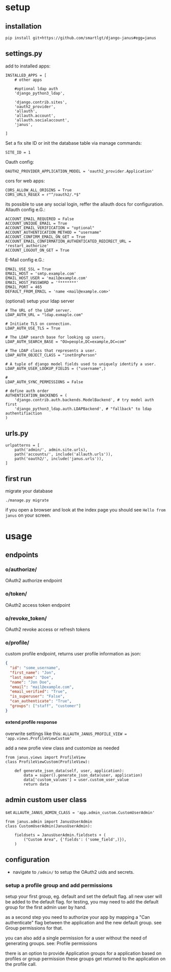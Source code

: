 # setup

## installation

`pip install git+https://github.com/smartlgt/django-janus#egg=janus`

## settings.py

add to installed apps:

```
INSTALLED_APPS = [
    # other apps
    
    #optional ldap auth
    'django_python3_ldap',
    
    'django.contrib.sites',
    'oauth2_provider',
    'allauth',
    'allauth.account',
    'allauth.socialaccount',
    'janus',
    
]
```

Set a fix site ID or init the database table via manage commands:
```
SITE_ID = 1
```

Oauth config:
```
OAUTH2_PROVIDER_APPLICATION_MODEL = 'oauth2_provider.Application'
```

cors for web apps:
```
CORS_ALLOW_ALL_ORIGINS = True
CORS_URLS_REGEX = r"^/oauth2/.*$"

```


its possible to use any social login, reffer the allauth docs for configuration.
Allauth config e.G.:
```
ACCOUNT_EMAIL_REQUIRED = False
ACCOUNT_UNIQUE_EMAIL = True
ACCOUNT_EMAIL_VERIFICATION = "optional"
ACCOUNT_AUTHENTICATION_METHOD = "username"
ACCOUNT_CONFIRM_EMAIL_ON_GET = True
ACCOUNT_EMAIL_CONFIRMATION_AUTHENTICATED_REDIRECT_URL = 'restart_authorize'
ACCOUNT_LOGOUT_ON_GET = True
```

E-Mail config e.G.:
```
EMAIL_USE_SSL = True
EMAIL_HOST = 'smtp.example.com'
EMAIL_HOST_USER = 'mail@example.com'
EMAIL_HOST_PASSWORD = '********'
EMAIL_PORT = 465
DEFAULT_FROM_EMAIL = 'name <mail@example.com>'

```

(optional) setup your ldap server
```
# The URL of the LDAP server.
LDAP_AUTH_URL = "ldap.exmaple.com"

# Initiate TLS on connection.
LDAP_AUTH_USE_TLS = True

# The LDAP search base for looking up users.
LDAP_AUTH_SEARCH_BASE = "OU=people,DC=example,DC=com"

# The LDAP class that represents a user.
LDAP_AUTH_OBJECT_CLASS = "inetOrgPerson"

# A tuple of django model fields used to uniquely identify a user.
LDAP_AUTH_USER_LOOKUP_FIELDS = ("username",)

# 
LDAP_AUTH_SYNC_PERMISSIONS = False

# define auth order
AUTHENTICATION_BACKENDS = (
    'django.contrib.auth.backends.ModelBackend', # try model auth first
    'django_python3_ldap.auth.LDAPBackend', # "fallback" to ldap authentifiaction
)
```

## urls.py

```
urlpatterns = [
    path('admin/', admin.site.urls),
    path('accounts/', include('allauth.urls')),
    path('oauth2/', include('janus.urls')),
]
```


## first run
migrate your database
```
./manage.py migrate
```

if you open a browser and look at the index page you should see `Hello from janus` on your screen.


# usage

## endpoints
### o/authorize/
OAuth2 authorize endpoint

### o/token/
OAuth2 access token endpoint

### o/revoke_token/
OAuth2 revoke access or refresh tokens

### o/profile/
custom profile endpoint, returns user profile information as json:
````json
{
  "id": "some_username",
  "first_name": "Jon",
  "last_name": "Doe",
  "name": "Jon Doe",
  "email": "mail@example.com",
  "email_verified": "True",
  "is_superuser": "False",
  "can_authenticate": "True",
  "groups": ["staff", "customer"]
}
````

#### extend profile response
overwrite settings like this:
`ALLAUTH_JANUS_PROFILE_VIEW = 'app.views.ProfileViewCustom'`

add a new profie view class and customize as needed
```
from janus.views import ProfileView
class ProfileViewCustom(ProfileView):

    def generate_json_data(self, user, application):
        data = super().generate_json_data(user, application)
        data['custom_values'] = user.custom_user_value
        return data
```

## admin custom user class
set `ALLAUTH_JANUS_ADMIN_CLASS = 'app.admin_custom.CustomUserAdmin'`

```
from janus.admin import JanusUserAdmin
class CustomUserAdmin(JanusUserAdmin):

    fieldsets = JanusUserAdmin.fieldsets + (
        ("Custom Area", {'fields': ('some_field',)}),
    )
```

## configuration
- navigate to `/admin/` to setup the OAuth2 uids and secrets.

### setup a profile group and add permissions
setup your first group, eg. default and set the default flag.
all new user will be added to the default flag. for testing, you may need to add the default group for the first admin user by hand.

as a second step you need to authorize your app by mapping a "Can authenticate" flag between the application and the new default group.
see Group permissions for that.

you can also add a single permission for a user without the need of generating groups. see: Profile permissions

there is an option to provide Application groups for a application based on profiles or group permission these groups get returned to the application on the profile call.